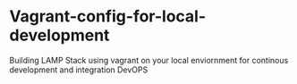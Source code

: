 # Vagrant-config-for-local-development
Building LAMP Stack using vagrant on your local enviornment for continous development and integration DevOPS
